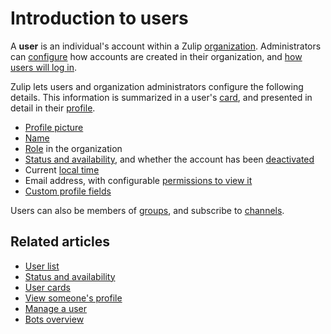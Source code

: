 # Introduction to users

A **user** is an individual's account within a Zulip
[organization](/help/join-a-zulip-organization). Administrators can
[configure](/help/restrict-account-creation) how accounts are created in their
organization, and [how users will log
in](/help/configure-authentication-methods).

Zulip lets users and organization administrators configure the following
details. This information is summarized in a user's [card](/help/user-cards),
and presented in detail in their [profile](/help/view-someones-profile).

- [Profile picture](/help/change-your-profile-picture)
- [Name](/help/change-your-name)
- [Role](/help/user-roles) in the organization
- [Status and availability](/help/status-and-availability), and whether
  the account has been [deactivated](/help/deactivate-or-reactivate-a-user)
- Current [local time](/help/change-your-timezone)
- Email address, with configurable [permissions to view it](/help/configure-email-visibility)
- [Custom profile fields](/help/custom-profile-fields)

Users can also be members of [groups](/help/user-groups), and subscribe to
[channels](/help/introduction-to-channels).

## Related articles

* [User list](/help/user-list)
* [Status and availability](/help/status-and-availability)
* [User cards](/help/user-cards)
* [View someone's profile](/help/view-someones-profile)
* [Manage a user](/help/manage-a-user)
* [Bots overview](/help/bots-overview)
